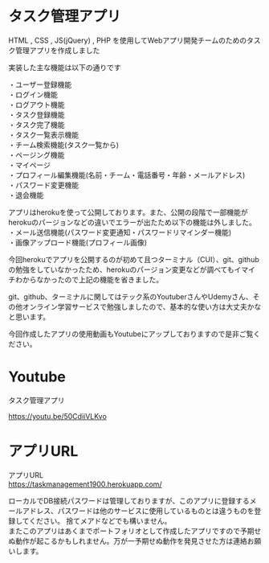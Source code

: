 # タスク管理アプリ
HTML , CSS , JS(jQuery) , PHP を使用してWebアプリ開発チームのためのタスク管理アプリを作成しました

実装した主な機能は以下の通りです

・ユーザー登録機能<br>
・ログイン機能<br>
・ログアウト機能<br>
・タスク登録機能<br>
・タスク完了機能<br>
・タスク一覧表示機能<br>
・チーム検索機能(タスク一覧から)<br>
・ページング機能<br>
・マイページ<br>
・プロフィール編集機能(名前・チーム・電話番号・年齢・メールアドレス)<br>
・パスワード変更機能<br>
・退会機能<br>

アプリはherokuを使って公開しております。また、公開の段階で一部機能がherokuのパージョンなどの違いでエラーが出たため以下の機能は外しました。<br>
・メール送信機能(パスワード変更通知・パスワードリマインダー機能)<br>
・画像アップロード機能(プロフィール画像)<br>


今回herokuでアプリを公開するのが初めて且つターミナル（CUI）、git、githubの勉強をしていなかったため、herokuのパージョン変更などが調べてもイマイチわからなかったので上記の機能を省きました。<br>

git、github、ターミナルに関してはテック系のYoutuberさんやUdemyさん、その他オンライン学習サービスで勉強しましたので、基本的な使い方は大丈夫かなと思います。<br>

今回作成したアプリの使用動画もYoutubeにアップしておりますので是非ご覧ください。


# Youtube
タスク管理アプリ<br>

https://youtu.be/50CdiiVLKvo


# アプリURL
アプリURL<br>
 https://taskmanagement1900.herokuapp.com/ <br>
 
 ローカルでDB接続パスワードは管理しておりますが、このアプリに登録するメールアドレス、パスワードは他のサービスに使用しているものとは違うものを登録してください。
 捨てメアドなどでも構いません。<br>
 またこのアプリはあくまでポートフォリオとして作成したアプリですので予期せぬ動作が起こるかもしれません。万が一予期せぬ動作を発見させた方は連絡お願いします。
